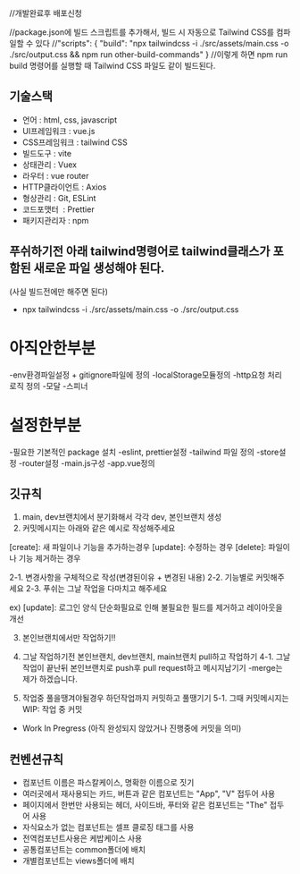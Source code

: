 
//개발완료후 배포신청

//package.json에 빌드 스크립트를 추가해서, 빌드 시 자동으로 Tailwind CSS를 컴파일할 수 있다
//"scripts": {
  "build": "npx tailwindcss -i ./src/assets/main.css -o ./src/output.css && npm run other-build-commands"
}
//이렇게 하면 npm run build 명령어를 실행할 때 Tailwind CSS 파일도 같이 빌드된다.


## 기술스택

- 언어 : html, css, javascript
- UI프레임워크 : vue.js
- CSS프레임워크 : tailwind CSS
- 빌드도구 : vite
- 상태관리 : Vuex
- 라우터 : vue router
- HTTP클라이언트 : Axios
- 형상관리 : Git, ESLint
- 코드포맷터  : Prettier
- 패키지관리자 : npm



## 푸쉬하기전 아래 tailwind명령어로 tailwind클래스가 포함된 새로운 파일 생성해야 된다.
(사실 빌드전에만 해주면 된다)

- npx tailwindcss -i ./src/assets/main.css -o ./src/output.css







# 아직안한부분
-env환경파일설정 + gitignore파일에 정의
-localStorage모듈정의
-http요청 처리 로직 정의
-모달
-스피너



# 설정한부분
-필요한 기본적인 package 설치
-eslint, prettier설정
-tailwind 파일 정의
-store설정
-router설정
-main.js구성
-app.vue정의



## 깃규칙

1. main, dev브랜치에서 분기화해서 각각 dev, 본인브랜치 생성
2. 커밋메시지는 아래와 같은 예시로 작성해주세요

[create]:  새 파일이나 기능을 추가하는경우
[update]: 수정하는 경우
[delete]: 파일이나 기능 제거하는 경우

2-1. 변경사항을 구체적으로 작성(변경된이유 + 변경된 내용)
2-2. 기능별로 커밋해주세요
2-3. 푸쉬는 그날 작업을 다마치고 해주세요

ex)
[update]: 로그인 양식 단순화필요로 인해 불필요한 필드를 제거하고 레이아웃을 개선 

3. 본인브랜치에서만 작업하기!!
4. 그날 작업하기전 본인브랜치, dev브랜치, main브랜치 pull하고 작업하기
4-1. 그날 작업이 끝난뒤  본인브랜치로 push후 pull request하고 메시지남기기
-merge는 제가 하겠습니다.

5. 작업중 풀을땡겨야될경우 하던작업까지 커밋하고 풀땡기기
5-1. 그때 커밋메시지는  WIP: 작업 중 커밋

* Work In Pregress
(아직 완성되지 않았거나 진행중에 커밋을 의미)


## 컨벤션규칙
- 컴포넌트 이름은 파스칼케이스, 명확한 이름으로 짓기
- 여러곳에서 재사용되는 카드, 버튼과 같은 컴포넌트는 "App", "V" 접두어 사용
- 페이지에서 한번만 사용되는 헤더, 사이드바, 푸터와 같은 컴포넌트는 "The" 접두어 사용
- 자식요소가 없는 컴포넌트는 셀프 클로징 태그를 사용 <MyComponent />
- 전역컴포넌트사용은 케밥케이스 사용
- 공통컴포넌트는 common폴더에 배치
- 개별컴포넌트는 views폴더에 배치








